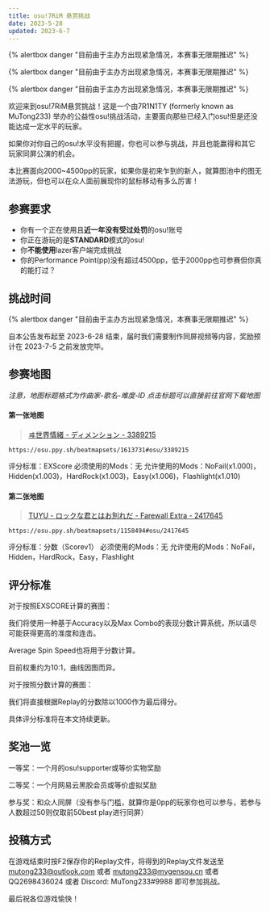 ```yaml
---
title: osu!7RiM 悬赏挑战
date: 2023-5-28
updated: 2023-6-7
---
```


{% alertbox danger "目前由于主办方出现紧急情况，本赛事无限期推迟" %}

{% alertbox danger "目前由于主办方出现紧急情况，本赛事无限期推迟" %}

{% alertbox danger "目前由于主办方出现紧急情况，本赛事无限期推迟" %}

欢迎来到osu!7RiM悬赏挑战！这是一个由7R1N1TY (formerly known as MuTong233) 举办的公益性osu!挑战活动，主要面向那些已经入门osu!但是还没能达成一定水平的玩家。

如果你对你自己的osu!水平没有把握，你也可以参与挑战，并且也能赢得和其它玩家同屏公演的机会。

本比赛面向2000~4500pp的玩家，如果你是初来乍到的新人，就算图池中的图无法游玩，但也可以在众人面前展现你的鼠标移动有多么厉害！

## 参赛要求

- 你有一个正在使用且**近一年没有受过处罚**的osu!账号
- 你正在游玩的是**STANDARD**模式的osu!
- 你**不能使用**lazer客户端完成挑战
- 你的Performance Point(pp)没有超过4500pp，低于2000pp也可参赛但你真的能打过？

## 挑战时间

{% alertbox danger "目前由于主办方出现紧急情况，本赛事无限期推迟" %}

自本公告发布起至 2023-6-28 结束，届时我们需要制作同屏视频等内容，奖励预计在 2023-7-5 之前发放完毕。

## 参赛地图

*注意，地图标题格式为作曲家-歌名-难度-ID*
*点击标题可以直接前往官网下载地图*

#### 第一张地图

> [ヰ世界情緒 - ディメンション - 3389215](https://osu.ppy.sh/beatmapsets/1613731#osu/3389215)

`https://osu.ppy.sh/beatmapsets/1613731#osu/3389215`

评分标准：EXScore
必须使用的Mods：无
允许使用的Mods：NoFail(x1.000)，Hidden(x1.003)，HardRock(x1.003)，Easy(x1.006)，Flashlight(x1.010)

#### 第二张地图

> [TUYU - ロックな君とはお別れだ - Farewall Extra - 2417645](https://osu.ppy.sh/beatmapsets/1158494#osu/2417645)

`https://osu.ppy.sh/beatmapsets/1158494#osu/2417645`

评分标准：分数（Scorev1）
必须使用的Mods：无
允许使用的Mods：NoFail，Hidden，HardRock，Easy，Flashlight

## 评分标准

对于按照EXSCORE计算的赛图：

我们将使用一种基于Accuracy以及Max Combo的表现分数计算系统，所以请尽可能获得更高的准度和连击。

Average Spin Speed也将用于分数计算。

目前权重约为10:1，曲线因图而异。

对于按照分数计算的赛图：

我们将直接根据Replay的分数除以1000作为最后得分。

具体评分标准将在本文持续更新。

## 奖池一览

一等奖：一个月的osu!supporter或等价实物奖励

二等奖：一个月网易云黑胶会员或等价虚拟奖励

参与奖：和众人同屏（没有参与门槛，就算你是0pp的玩家你也可以参与，若参与人数超过50则仅取前50best play进行同屏）

## 投稿方式

在游戏结束时按F2保存你的Replay文件，将得到的Replay文件发送至 mutong233@outlook.com 或者 mutong233@mygensou.cn 或者 QQ2698436024 或者 Discord: MuTong233#9988 即可参加挑战。

最后祝各位游戏愉快！
